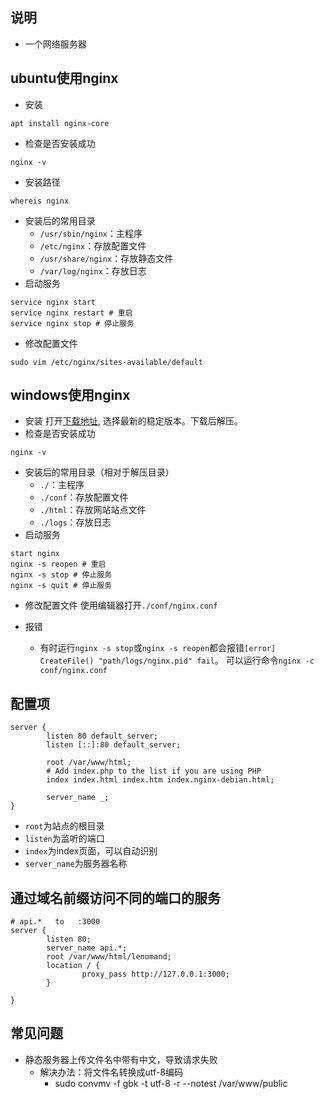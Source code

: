 ## 说明
- 一个网络服务器
  
## ubuntu使用nginx
- 安装
``` shell
apt install nginx-core
```
- 检查是否安装成功
``` shell
nginx -v
```
- 安装路径
``` shell
whereis nginx
```
- 安装后的常用目录
  - `/usr/sbin/nginx`：主程序
  - `/etc/nginx`：存放配置文件
  - `/usr/share/nginx`：存放静态文件
  - `/var/log/nginx`：存放日志
- 启动服务
``` shell
service nginx start
service nginx restart # 重启
service nginx stop # 停止服务
```
- 修改配置文件
``` shell
sudo vim /etc/nginx/sites-available/default
```
## windows使用nginx
- 安装
打开[下载地址](http://nginx.org/en/download.html), 选择最新的稳定版本。下载后解压。
- 检查是否安装成功
``` shell
nginx -v
```
- 安装后的常用目录（相对于解压目录）
  - `./`：主程序
  - `./conf`：存放配置文件
  - `./html`：存放网站站点文件
  - `./logs`：存放日志
- 启动服务
``` shell
start nginx
nginx -s reopen # 重启
nginx -s stop # 停止服务
nginx -s quit # 停止服务
```
- 修改配置文件
使用编辑器打开`./conf/nginx.conf`

- 报错
	- 有时运行`nginx -s stop`或`nginx -s reopen`都会报错`[error] CreateFile() "path/logs/nginx.pid" fail`。 可以运行命令`nginx -c conf/nginx.conf`
## 配置项
```
server {
		listen 80 default_server;
		listen [::]:80 default_server;
		
		root /var/www/html;
		# Add index.php to the list if you are using PHP
		index index.html index.htm index.nginx-debian.html;

		server_name _;
}
```
- `root`为站点的根目录
- `listen`为监听的端口
- `index`为index页面，可以自动识别
- `server_name`为服务器名称
## 通过域名前缀访问不同的端口的服务
```
# api.*   to   :3000
server {
		listen 80;
		server_name api.*;
		root /var/www/html/lenomand;
		location / {
				proxy_pass http://127.0.0.1:3000;      
		}

}

```

## 常见问题
- 静态服务器上传文件名中带有中文，导致请求失败
  - 解决办法：将文件名转换成utf-8编码
    - sudo convmv -f gbk -t utf-8 -r --notest /var/www/public
